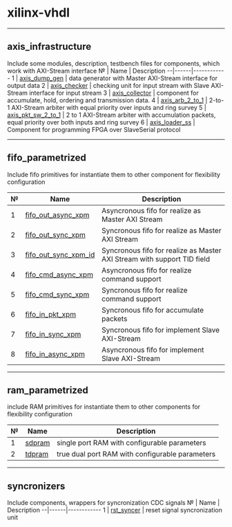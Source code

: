 # xilinx-vhdl

-------------

## axis_infrastructure

Include some modules, description, testbench files for components, which work with AXI-Stream interface
№ | Name | Description 
--|------|------------
1 | [axis_dump_gen](https://github.com/MasterPlayer/xilinx-vhdl/tree/master/axis_infrastructure/axis_dump_gen) | data generator with Master AXI-Stream interface for output data 
2 | [axis_checker](https://github.com/MasterPlayer/xilinx-vhdl/tree/master/axis_infrastructure/axis_checker) | checking unit for input stream with Slave AXI-Stream interface for input stream
3 | [axis_collector](https://github.com/MasterPlayer/xilinx-vhdl/tree/master/axis_infrastructure/axis_collector) | component for accumulate, hold, ordering and transmission data. 
4 | [axis_arb_2_to_1](https://github.com/MasterPlayer/xilinx-vhdl/tree/master/axis_infrastructure/axis_arb_2_to_1) | 2-to-1 AXI-Stream arbiter with equal priority over inputs and ring survey
5 | [axis_pkt_sw_2_to_1](https://github.com/MasterPlayer/xilinx-vhdl/tree/master/axis_infrastructure/axis_pkt_sw_2_to_1) | 2 to 1 AXI-Stream arbiter with accumulation packets, equal priority over both inputs and ring survey 
6 | [axis_loader_ss](https://github.com/MasterPlayer/xilinx-vhdl/tree/master/axis_infrastructure/axis_loader_ss) | Component for programming FPGA over SlaveSerial protocol

-------------

## fifo_parametrized 

Include fifo primitives for instantiate them to other component for flexibility configuration

№ | Name | Description 
--|------|------------
1 | [fifo_out_async_xpm](https://github.com/MasterPlayer/xilinx-vhdl/blob/master/fifo_parametrized/fifo_out_async_xpm/fifo_out_async_xpm.vhd) | Asyncronous fifo for realize as Master AXI Stream
2 | [fifo_out_sync_xpm](https://github.com/MasterPlayer/xilinx-vhdl/blob/master/fifo_parametrized/fifo_out_sync_xpm/fifo_out_sync_xpm.vhd) | Syncronous fifo for realize as Master AXI Stream
3 | [fifo_out_sync_xpm_id](https://github.com/MasterPlayer/xilinx-vhdl/blob/master/fifo_parametrized/fifo_out_sync_xpm_id/fifo_out_sync_xpm_id.vhd) | Syncronous fifo for realize as Master AXI Stream with support TID field
4 | [fifo_cmd_async_xpm](https://github.com/MasterPlayer/xilinx-vhdl/blob/master/fifo_parametrized/fifo_cmd_async_xpm/fifo_cmd_async_xpm.vhd) | Asyncronous fifo for realize command support
5 | [fifo_cmd_sync_xpm](https://github.com/MasterPlayer/xilinx-vhdl/blob/master/fifo_parametrized/fifo_cmd_sync_xpm/fifo_cmd_sync_xpm.vhd) | Syncronous fifo for realize command support 
6 | [fifo_in_pkt_xpm](https://github.com/MasterPlayer/xilinx-vhdl/blob/master/fifo_parametrized/fifo_in_pkt_sw/fifo_in_pkt_sw.vhd) | Syncronous fifo for accumulate packets 
7 | [fifo_in_sync_xpm](https://github.com/MasterPlayer/xilinx-vhdl/blob/master/fifo_parametrized/fifo_in_sync_xpm/fifo_in_sync_xpm.vhd) | Syncronous fifo for implement Slave AXI-Stream
8 | [fifo_in_async_xpm](https://github.com/MasterPlayer/xilinx-vhdl/blob/master/fifo_parametrized/fifo_in_async_xpm/fifo_in_async_xpm.vhd) | Asyncronous fifo for implement Slave AXI-Stream


-------------

## ram_parametrized

include RAM primitives for instantiate them to other components for flexibility configuration

№ | Name | Description 
--|------|------------
1 | [sdpram](https://github.com/MasterPlayer/xilinx-vhdl/tree/master/ram_parametrized/sdpram_xpm) | single port RAM with configurable parameters
2 | [tdpram](https://github.com/MasterPlayer/xilinx-vhdl/blob/master/ram_parametrized/tdpram_xpm/tdpram_xpm.vhd) | true dual port RAM with configurable parameters

------------------

## syncronizers

Include components, wrappers for syncronization CDC signals
№ | Name | Description 
--|------|------------
1 | [rst_syncer](https://github.com/MasterPlayer/xilinx-vhdl/blob/master/syncronizers/rst_syncer.vhd)  | reset signal syncronization unit
